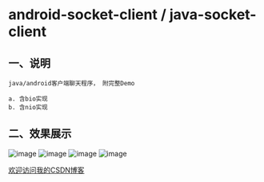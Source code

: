 android-socket-client / java-socket-client
=====================
## 一、说明

    java/android客户端聊天程序， 附完整Demo
    
    a. 含bio实现
    b. 含nio实现


## 二、效果展示 
![image](http://img.blog.csdn.net/20130721123950359 "附图一")
![image](http://img.blog.csdn.net/20130721124120640 "附图一")
![image](http://img.blog.csdn.net/20130721124507812 "附图一") 
![image](http://img.blog.csdn.net/20130721124542781 "附图一")




[欢迎访问我的CSDN博客](http://blog.csdn.net/zz7zz7zz)<br />

